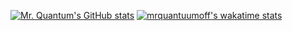 [![Mr. Quantum's GitHub stats](https://github-readme-stats.vercel.app/api?username=mrquantumoff&show_icons=true&theme=dark)](https://github.com/mrquantumoff/github-readme-stats)
[![mrquantuumoff's wakatime stats](https://github-readme-stats.vercel.app/api/wakatime?username=mrquantumoff&theme=dark)](https://github.com/mrquantumoff/github-readme-stats)

